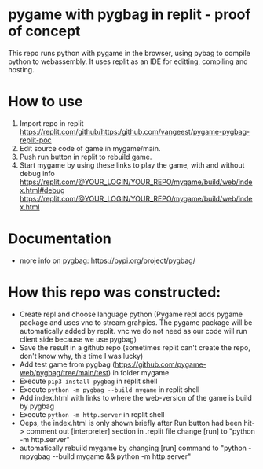 

# pygame with pygbag in replit - proof of concept 
This repo runs python with pygame in the browser, using pybag to compile python to webassembly. 
It uses replit as an IDE for editting, compiling and hosting.

# How to use
1. Import repo in replit https://replit.com/github/https:/github.com/vangeest/pygame-pygbag-replit-poc
2. Edit source code of game in mygame/main.
3. Push run button in replit to rebuild game.
4. Start mygame by using these links to play the game, with and without debug info
    https://replit.com/@YOUR_LOGIN/YOUR_REPO/mygame/build/web/index.html#debug <br>
    https://replit.com/@YOUR_LOGIN/YOUR_REPO/mygame/build/web/index.html <br>

# Documentation
- more info on pygbag:
  https://pypi.org/project/pygbag/

# How this repo was constructed:
- Create repl and choose language python
  (Pygame repl adds pygame package and uses vnc to stream grahpics. 
  The pygame package will be automatically added by replit.
  vnc we do not need as our code will run client side because we use pygbag)
- Save the result in a github repo
  (sometimes replit can't create the repo, don't know why, this time I was lucky)
- Add test game from pygbag (https://github.com/pygame-web/pygbag/tree/main/test) in folder mygame 
- Execute `pip3 install pygbag` in replit shell
- Execute `python -m pygbag --build mygame` in replit shell
- Add index.html with links to where the web-version of the game is build by pygbag
- Execute `python -m http.server` in replit shell
- Oeps, the index.html is only shown briefly after Run button had been hit->
  comment out [interpreter] section in .replit file
  change [run] to "python -m http.server"
- automatically rebuild mygame by changing [run] command to "python -mpygbag --build mygame && python -m http.server"
